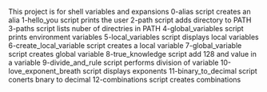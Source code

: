 This project is for shell variables and expansions
0-alias script creates an alia
1-hello_you script prints the user
2-path script adds directory to PATH
3-paths script lists nuber of directries in PATH
4-global_variables script prints environment variables
5-local_variables script displays local variables
6-create_local_variable script creates a local variable
7-global_variable script creates global variable
8-true_knowledge script add 128 and value in a variable
9-divide_and_rule script performs division of variable
10-love_exponent_breath script displays exponents
11-binary_to_decimal script conerts bnary to decimal
12-combinations script creates combinations
